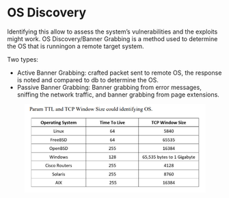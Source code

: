 # OS Discovery

Identifying this allow to assess the system’s vulnerabilities and the exploits might work. OS Discovery/Banner Grabbing is a method used to determine the OS that is runningon a remote target system.

Two types:&#x20;

* Active Banner Grabbing: crafted packet sent to remote OS, the response is noted and compared to db to determine the OS.&#x20;
* Passive Banner Grabbing: Banner grabbing from error messages, sniffing the network traffic, and banner grabbing from page extensions.

<figure><img src="../../.gitbook/assets/image.png" alt=""><figcaption></figcaption></figure>

